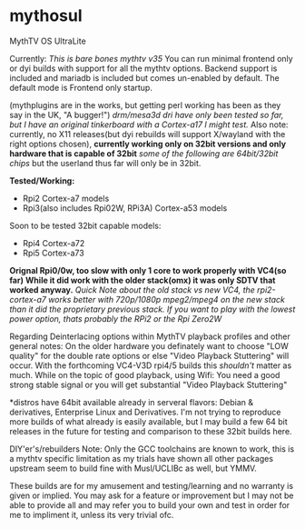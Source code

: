 # mythosul
MythTV OS UltraLite

Currently: 
*This is bare bones mythtv v35*
You can run minimal frontend only or dyi builds with support for all the mythtv options.
Backend support is included and mariadb is included but comes un-enabled by default. 
The default mode is Frontend only startup.

(mythplugins are in the works, but getting perl working has been as they say in the UK, "A bugger!")
*drm/mesa3d dri have only been tested so far, but I have an original tinkerboard with a Cortex-a17 I might test.*
Also note:
currently, no X11 releases(but dyi rebuilds will support X/wayland with the right options chosen),
**currently working only on 32bit versions and only hardware that is capable of 32bit**
 *some of the following are 64bit/32bit chips* but the userland thus far will only be in 32bit.
    
**Tested/Working:**
* Rpi2 Cortex-a7 models
* Rpi3(also includes Rpi02W, RPi3A) Cortex-a53 models

 Soon to be tested 32bit capable models:
 * Rpi4 Cortex-a72
 * Rpi5 Cortex-a73
 
 **Orignal Rpi0/0w, too slow with only 1 core to work properly with VC4(so far)**
          **While it did work with the older stack(omx) it was only SDTV that worked anyway.**
              *Quick Note about the old stack vs new VC4, the rpi2-cortex-a7 works better with 720p/1080p mpeg2/mpeg4 on the new stack than it did the proprietary previous stack.*
              *If you want to play with the lowest power option, thats probably the RPi2 or the Rpi Zero2W*

Regarding Deinterlacing options within MythTV playback profiles and other general notes:
    On the older hardware you definately want to choose "LOW quality" for the double rate options or else "Video Playback Stuttering" will occur. With the forthcoming VC4-V3D rpi4/5 builds this *shouldn't* matter as much. While on the topic of good playback, using Wifi: You need a good strong stable signal or you will get substantial "Video Playback Stuttering" 


 *distros have 64bit available already in serveral flavors: Debian & derivatives, Enterprise Linux and Derivatives. I'm not trying to reproduce more builds of what already is easily available, but I may build a few 64 bit releases in the future for testing and comparison to these 32bit builds here.

DIY'er's/rebuilders Note:  Only the GCC toolchains are known to work, this is a mythtv specific limitation as my trials have shown all other packages upstream seem to build fine with Musl/UCLIBc as well, but YMMV.

These builds are for my amusement and testing/learning and no warranty is given or implied. 
You may ask for a feature or improvement but I may not be able to provide all and may refer you to build your own and test in order for me to impliment it, unless its very trivial ofc.


